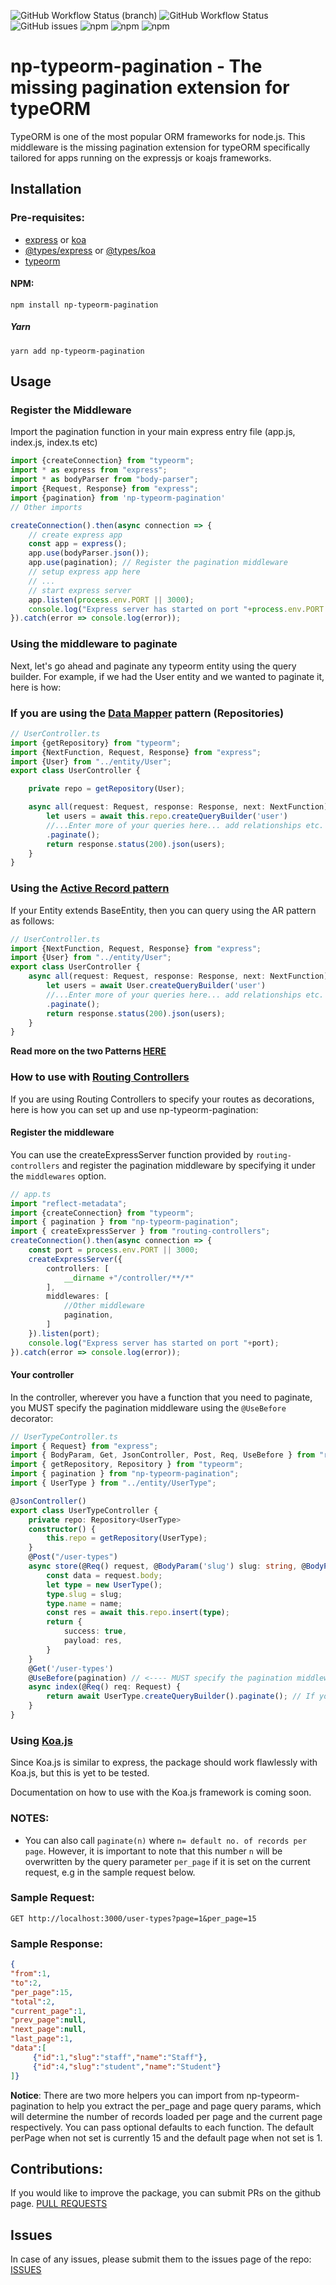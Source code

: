![GitHub Workflow Status (branch)](https://img.shields.io/github/workflow/status/savannabits/np-typeorm-pagination/npm-publish/master?label=npm-publish&style=flat-square)
![GitHub Workflow Status](https://img.shields.io/github/workflow/status/savannabits/np-typeorm-pagination/TypeORM%20Pagination%20CI?label=CI&style=flat-square)
![GitHub issues](https://img.shields.io/github/issues/savannabits/np-typeorm-pagination?style=flat-square)
![npm](https://img.shields.io/npm/dw/np-typeorm-pagination?style=flat-square)
![npm](https://img.shields.io/npm/dm/np-typeorm-pagination?style=flat-square)
![npm](https://img.shields.io/npm/dy/np-typeorm-pagination?style=flat-square)

# np-typeorm-pagination - The missing pagination extension for typeORM

TypeORM is one of the most popular ORM frameworks for node.js. This middleware is the missing pagination extension for typeORM specifically tailored  for apps running on the expressjs or koajs frameworks.

## Installation
### Pre-requisites:
 - [express](https://www.npmjs.com/package/express) or [koa](https://www.npmjs.com/package/koa)
 - [@types/express](https://www.npmjs.com/package/@types/express) or [@types/koa](https://www.npmjs.com/package/@types/koa)
 - [typeorm](https://www.npmjs.com/package/typeorm)

#### NPM:
```
npm install np-typeorm-pagination
```
##### Yarn
```
yarn add np-typeorm-pagination
```
## Usage

### Register the Middleware

Import the pagination function in your main express entry file (app.js, index.js, index.ts etc)
```ts
import {createConnection} from "typeorm";
import * as express from "express";
import * as bodyParser from "body-parser";
import {Request, Response} from "express";
import {pagination} from 'np-typeorm-pagination'
// Other imports

createConnection().then(async connection => {
    // create express app
    const app = express();
    app.use(bodyParser.json());
    app.use(pagination); // Register the pagination middleware
    // setup express app here
    // ...
    // start express server
    app.listen(process.env.PORT || 3000);
    console.log("Express server has started on port "+process.env.PORT||3000);
}).catch(error => console.log(error));

```
### Using the middleware to paginate

Next, let's go ahead and paginate any typeorm entity using the query builder. For example, if we had the User entity and we wanted to paginate it, here is how:

### If you are using the [Data Mapper](https://typeorm.io/#/active-record-data-mapper/what-is-the-data-mapper-pattern) pattern (Repositories)
```ts
// UserController.ts
import {getRepository} from "typeorm";
import {NextFunction, Request, Response} from "express";
import {User} from "../entity/User";
export class UserController {

    private repo = getRepository(User);

    async all(request: Request, response: Response, next: NextFunction) {
        let users = await this.repo.createQueryBuilder('user')
        //...Enter more of your queries here... add relationships etc. THEN:
        .paginate();
        return response.status(200).json(users);
    }
}
```

### Using the [Active Record pattern](https://typeorm.io/#/active-record-data-mapper/what-is-the-active-record-pattern)
If your Entity extends BaseEntity, then you can query using the AR pattern as follows:

```ts
// UserController.ts
import {NextFunction, Request, Response} from "express";
import {User} from "../entity/User";
export class UserController {
    async all(request: Request, response: Response, next: NextFunction) {
        let users = await User.createQueryBuilder('user')
        //...Enter more of your queries here... add relationships etc. THEN:
        .paginate();
        return response.status(200).json(users);
    }
}
```
**Read more on the two Patterns [HERE](https://typeorm.io/#/active-record-data-mapper)**

### How to use with [Routing Controllers](https://github.com/typestack/routing-controllers)
If you are using Routing Controllers to specify your routes as decorations, here is how you can set up and use np-typeorm-pagination:
#### Register the middleware

You can use the createExpressServer function provided by `routing-controllers` and register the pagination middleware by specifying it under the `middlewares` option.
```ts
// app.ts
import "reflect-metadata";
import {createConnection} from "typeorm";
import { pagination } from "np-typeorm-pagination";
import { createExpressServer } from "routing-controllers";
createConnection().then(async connection => {
    const port = process.env.PORT || 3000;
    createExpressServer({
        controllers: [
            __dirname +"/controller/**/*"
        ],
        middlewares: [
            //Other middleware
            pagination,
        ]
    }).listen(port);
    console.log("Express server has started on port "+port);
}).catch(error => console.log(error));
```
#### Your controller

In the controller, wherever you have a function that you need to paginate, you MUST specify the pagination middleware using the `@UseBefore` decorator:

```ts
// UserTypeController.ts
import { Request} from "express";
import { BodyParam, Get, JsonController, Post, Req, UseBefore } from "routing-controllers";
import { getRepository, Repository } from "typeorm";
import { pagination } from "np-typeorm-pagination";
import { UserType } from "../entity/UserType";

@JsonController()
export class UserTypeController {
    private repo: Repository<UserType>
    constructor() {
        this.repo = getRepository(UserType);
    }
    @Post("/user-types")
    async store(@Req() request, @BodyParam('slug') slug: string, @BodyParam("name") name: string) {
        const data = request.body;
        let type = new UserType();
        type.slug = slug;
        type.name = name;
        const res = await this.repo.insert(type);
        return {
            success: true,
            payload: res,
        }
    }
    @Get('/user-types')
    @UseBefore(pagination) // <---- MUST specify the pagination middleware here for it to work.
    async index(@Req() req: Request) {
        return await UserType.createQueryBuilder().paginate(); // If you are using the Active Record Pattern
    }
}
```

### Using [Koa.js](https://koajs.com/)
Since Koa.js is similar to express, the package should work flawlessly with Koa.js, but this is yet to be tested.

Documentation on how to use with the Koa.js framework is coming soon.

### NOTES:
- You can also call `paginate(n)` where `n= default no. of records per page`. However, it is important to note that this number `n` will be overwritten by the query parameter `per_page` if it is set on the current request, e.g in the sample request below.

### Sample Request:
```http
GET http://localhost:3000/user-types?page=1&per_page=15
```
### Sample Response:
```json
{
"from":1,
"to":2,
"per_page":15,
"total":2,
"current_page":1,
"prev_page":null,
"next_page":null,
"last_page":1,
"data":[
     {"id":1,"slug":"staff","name":"Staff"},
     {"id":4,"slug":"student","name":"Student"}
]}
```

__Notice__: There are two more helpers you can import from np-typeorm-pagination to help you extract the per_page and page query params, which will determine the number of records loaded per page and the current page respectively. You can pass optional defaults to each function. The default perPage when not set is currently 15 and the default page when not set is 1.

## Contributions: 
If you would like to improve the package, you can submit PRs on the github page.
[PULL REQUESTS](https://github.com/savannabits/np-typeorm-pagination/pulls)
## Issues
In case of any issues, please submit them to the issues page of the repo: 
[ISSUES](https://github.com/savannabits/np-typeorm-pagination/issues)
